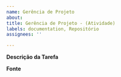 ```yaml
---
name: Gerência de Projeto
about:
title: Gerência de Projeto - (Atividade)
labels: documentation, Repositório
assignees: ''

---
```


**Descrição da Tarefa**

**Fonte**

